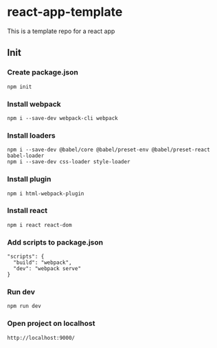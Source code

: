 # react-app-template
This is a template repo for a react app

## Init
### Create package.json
```
npm init
```

### Install webpack
```
npm i --save-dev webpack-cli webpack
```

### Install loaders
```
npm i --save-dev @babel/core @babel/preset-env @babel/preset-react babel-loader
npm i --save-dev css-loader style-loader
```

### Install plugin
```
npm i html-webpack-plugin
```

### Install react
```
npm i react react-dom
```

### Add scripts to package.json
```
"scripts": {
  "build": "webpack",
  "dev": "webpack serve"
}
```

### Run dev
```
npm run dev
```

### Open project on localhost
```
http://localhost:9000/
```
